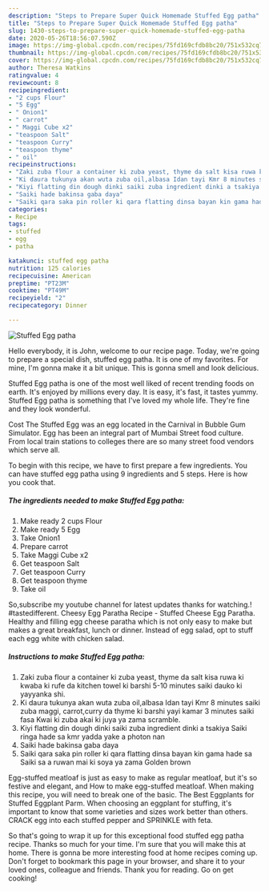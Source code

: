 ```yaml
---
description: "Steps to Prepare Super Quick Homemade Stuffed Egg patha"
title: "Steps to Prepare Super Quick Homemade Stuffed Egg patha"
slug: 1430-steps-to-prepare-super-quick-homemade-stuffed-egg-patha
date: 2020-05-26T18:56:07.590Z
image: https://img-global.cpcdn.com/recipes/75fd169cfdb8bc20/751x532cq70/stuffed-egg-patha-recipe-main-photo.jpg
thumbnail: https://img-global.cpcdn.com/recipes/75fd169cfdb8bc20/751x532cq70/stuffed-egg-patha-recipe-main-photo.jpg
cover: https://img-global.cpcdn.com/recipes/75fd169cfdb8bc20/751x532cq70/stuffed-egg-patha-recipe-main-photo.jpg
author: Theresa Watkins
ratingvalue: 4
reviewcount: 8
recipeingredient:
- "2 cups Flour"
- "5 Egg"
- " Onion1"
- " carrot"
- " Maggi Cube x2"
- "teaspoon Salt"
- "teaspoon Curry"
- "teaspoon thyme"
- " oil"
recipeinstructions:
- "Zaki zuba flour a container ki zuba yeast, thyme da salt kisa ruwa ki kwaba ki rufe da kitchen towel ki barshi 5-10 minutes saiki dauko ki yayyanka shi."
- "Ki daura tukunya akan wuta zuba oil,albasa Idan tayi Kmr 8 minutes saiki zuba maggi, carrot,curry da thyme ki barshi yayi kamar 3 minutes saiki fasa Kwai ki zuba akai ki juya ya zama scramble."
- "Kiyi flatting din dough dinki saiki zuba ingredient dinki a tsakiya Saiki ringa hade sa kmr yadda yake a photon nan"
- "Saiki hade bakinsa gaba daya"
- "Saiki qara saka pin roller ki qara flatting dinsa bayan kin gama hade sa Saiki sa a ruwan mai ki soya ya zama Golden brown"
categories:
- Recipe
tags:
- stuffed
- egg
- patha

katakunci: stuffed egg patha 
nutrition: 125 calories
recipecuisine: American
preptime: "PT23M"
cooktime: "PT49M"
recipeyield: "2"
recipecategory: Dinner

---
```



![Stuffed Egg patha](https://img-global.cpcdn.com/recipes/75fd169cfdb8bc20/751x532cq70/stuffed-egg-patha-recipe-main-photo.jpg)

Hello everybody, it is John, welcome to our recipe page. Today, we're going to prepare a special dish, stuffed egg patha. It is one of my favorites. For mine, I'm gonna make it a bit unique. This is gonna smell and look delicious.

Stuffed Egg patha is one of the most well liked of recent trending foods on earth. It's enjoyed by millions every day. It is easy, it's fast, it tastes yummy. Stuffed Egg patha is something that I've loved my whole life. They're fine and they look wonderful.

Cost The Stuffed Egg was an egg located in the Carnival in Bubble Gum Simulator. Egg has been an integral part of Mumbai Street food culture. From local train stations to colleges there are so many street food vendors which serve all.


To begin with this recipe, we have to first prepare a few ingredients. You can have stuffed egg patha using 9 ingredients and 5 steps. Here is how you cook that.

<!--inarticleads1-->

##### The ingredients needed to make Stuffed Egg patha:

1. Make ready 2 cups Flour
1. Make ready 5 Egg
1. Take  Onion1
1. Prepare  carrot
1. Take  Maggi Cube x2
1. Get teaspoon Salt
1. Get teaspoon Curry
1. Get teaspoon thyme
1. Take  oil


So,subscribe my youtube channel for latest updates thanks for watching.! #tastedifferent. Cheesy Egg Paratha Recipe - Stuffed Cheese Egg Paratha. Healthy and filling egg cheese paratha which is not only easy to make but makes a great breakfast, lunch or dinner. Instead of egg salad, opt to stuff each egg white with chicken salad. 

<!--inarticleads2-->

##### Instructions to make Stuffed Egg patha:

1. Zaki zuba flour a container ki zuba yeast, thyme da salt kisa ruwa ki kwaba ki rufe da kitchen towel ki barshi 5-10 minutes saiki dauko ki yayyanka shi.
1. Ki daura tukunya akan wuta zuba oil,albasa Idan tayi Kmr 8 minutes saiki zuba maggi, carrot,curry da thyme ki barshi yayi kamar 3 minutes saiki fasa Kwai ki zuba akai ki juya ya zama scramble.
1. Kiyi flatting din dough dinki saiki zuba ingredient dinki a tsakiya Saiki ringa hade sa kmr yadda yake a photon nan
1. Saiki hade bakinsa gaba daya
1. Saiki qara saka pin roller ki qara flatting dinsa bayan kin gama hade sa Saiki sa a ruwan mai ki soya ya zama Golden brown


Egg-stuffed meatloaf is just as easy to make as regular meatloaf, but it&#39;s so festive and elegant, and How to make egg-stuffed meatloaf. When making this recipe, you will need to break one of the basic. The Best Eggplants for Stuffed Eggplant Parm. When choosing an eggplant for stuffing, it&#39;s important to know that some varieties and sizes work better than others. CRACK egg into each stuffed pepper and SPRINKLE with feta. 

So that's going to wrap it up for this exceptional food stuffed egg patha recipe. Thanks so much for your time. I'm sure that you will make this at home. There is gonna be more interesting food at home recipes coming up. Don't forget to bookmark this page in your browser, and share it to your loved ones, colleague and friends. Thank you for reading. Go on get cooking!
